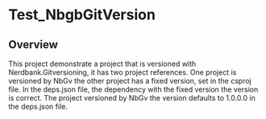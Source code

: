 # Test_NbgbGitVersion

## Overview
This project demonstrate a project that is versioned with Nerdbank.Gitversioning, it has two project references. One project is versioned by NbGv the other project has a fixed version, set in the csproj file.
In the deps.json file, the dependency with the fixed version the version is correct. The project versioned by NbGv the version defaults to 1.0.0.0 in the deps.json file.